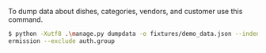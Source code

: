 To dump data about dishes, categories, vendors, and customer use this command.

```sh
$ python -Xutf8 .\manage.py dumpdata -o fixtures/demo_data.json --indent 4 --exclude admin --exclude contenttypes --exclude sessions --exclude auth.p
ermission --exclude auth.group
```
